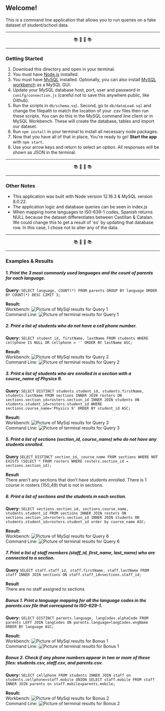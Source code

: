 ## Welcome!
This is a command line application that allows you to run queries on a fake dataset of student/school data.

---

<div align="center"> 📚 📓 📓 📚 </div>

---

### Getting Started

1. Download this directory and open in your terminal.
2. You must have [Node.js](https://nodejs.org/) installed.
3. You must have [MySQL](https://dev.mysql.com/downloads/mysql) installed. Optionally, you can also install [MySQL workbench](https://dev.mysql.com/downloads/workbench/) as a MySQL GUI.
4. Update your MySQL database host, port, user and password in `conifg/connection.js` (careful not to save this anywhere public, like Github).
5. Run the scripts in `db/schema.sql`. Second, go to `db/dataLoad.sql` and change the filepath to match the location of your .csv files then run these scripts. You can do this in the MySQL command line client or in MySQL Workbench. These will create the database, tables and import our dataset.
6. Run `npm install` in your terminal to install all necessary node packages.
7. Now that you have all of that in place, You're ready to go! **Start the app** with `npm start`.
8. Use your arrow keys and return to select an option. All responses will be shown as JSON in the terminal.

---

<div align="center"> 📚 📓 📓 📚 </div>

---

### Other Notes

- This application was built with Node version 12.16.3 & MySQL version 8.0.22.
- The application logic and database queries can be seen in index.js
- When mapping home languages to IS0-639-1 codes, Spanish returns NULL because the dataset differentiates between Castilian & Catalan. We could change this to get a result of 'es' by updating that database row. In this case, I chose not to alter any of the data.

---

<div align="center"> 📚 📓 📓 📚 </div>

---

### Examples & Results

##### 1. Print the 3 most commonly used languages and the count of parents for each language.

**Query:** `SELECT language, COUNT(*) FROM parents GROUP BY language ORDER BY COUNT(*) DESC LIMIT 3;`

**Result:**  
Workbench: ![Picture of MySql results for Query 1](/assets/pictures/Q1.png)  
Command Line: ![Picture of terminal results for Query 1](/assets/pictures/Q1Term.png)  

##### 2. Print a list of students who do not have a cell phone number.

**Query:** `SELECT student_id, firstName, lastName FROM students WHERE cellphone IS NULL OR cellphone = '' ORDER BY lastName ASC;`

**Result:**  
Workbench: ![Picture of MySql results for Query 2](/assets/pictures/Q2.png)  
Command Line: ![Picture of terminal results for Query 2](/assets/pictures/Q2Term.png)  

##### 3. Print a list of students who are enrolled in a section with a course_name of Physics 9.

**Query:** `SELECT DISTINCT students.student_id, students.firstName, students.lastName FROM sections INNER JOIN rosters ON sections.section_id=rosters.section_id INNER JOIN students ON students.student_id=rosters.student_id WHERE sections.course_name='Physics 9' ORDER BY student_id ASC;`

**Result:**    
Workbench: ![Picture of MySql results for Query 3](/assets/pictures/Q3.png)    
Command Line: ![Picture of terminal results for Query 3](/assets/pictures/Q3Term.png)  
  
##### 5. Print a list of sections (section_id, course_name) who do not have any students enrolled.

**Query** `SELECT DISTINCT section_id, course_name FROM sections WHERE NOT EXISTS (SELECT * FROM rosters WHERE rosters.section_id = sections.section_id);`

**Result**  
There aren't any sections that don't have students enrolled. There is 1 course in rosters (150_49) that is not in sections.

##### 6. Print a list of sections and the students in each section.  

**Query:** `SELECT sections.section_id, sections.course_name, students.student_id FROM sections INNER JOIN rosters ON sections.section_id=rosters.section_id INNER JOIN students ON students.student_id=rosters.student_id order by course_name ASC;`

**Result:**  
Workbench: ![Picture of MySql results for Query 6](/assets/pictures/Q6.png)  
Command Line: ![Picture of terminal results for Query 6](/assets/pictures/Q6Term.png)

##### 7. Print a list of staff members (staff_id, first_name, last_name) who are connected to a section.

**Query** `SELECT staff.staff_id, staff.firstName, staff.lastName FROM staff INNER JOIN sections ON staff.staff_id=sections.staff_id;`

**Result**  
There are no staff assigned to sections  

##### Bonus 1. Print a language mapping for all the language codes in the parents.csv file that correspond to ISO-629-1.

**Query:** `SELECT DISTINCT parents.language, langCodes.alphaCode FROM parents LEFT JOIN langCodes ON parents.language=langCodes.engName ORDER BY language ASC;`

**Result:**  
Workbench: ![Picture of MySql results for Bonus 1](/assets/pictures/bonus.png)  
Command Line: ![Picture of terminal results for Bonus 1](/assets/pictures/BonusTerm.png)

##### Bonus 2. Check if any phone numbers appear in two or more of these files: students.csv, staff.csv, and parents.csv.

**Query:** `SELECT cellphone FROM students INNER JOIN staff on students.cellphone=staff.mobile UNION SELECT staff.mobile FROM staff INNER JOIN parents on staff.mobile=parents.mobile;`

**Result:**  
Workbench: ![Picture of MySql results for Bonus 2](/assets/pictures/bonus2.png)  
Command Line: ![Picture of terminal results for Bonus 2](/assets/pictures/bonus2Term.png) 


